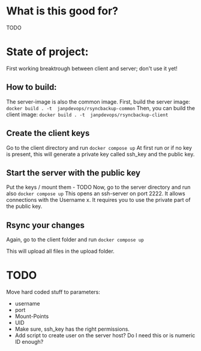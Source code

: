 # What is this good for?
TODO

# State of project:
First working breaktrough between client and server; don't use it yet!
## How to build:
The server-image is also the common image. First, build the server image:
 `docker build . -t  janpdevops/rsyncbackup-common`
 Then, you  can build the client image:
 `docker build . -t  janpdevops/rsyncbackup-client` 

## Create the client keys
Go to the client directory and run
`docker compose up`
At first run or if no key is present, this will generate a private key called ssh_key and the public key.

## Start the server with the public key
Put the keys / mount them - TODO
Now, go to the server directory and run also 
`docker compose up`
This opens an ssh-server on port 2222. It allows connections with the Username x. It requires you to use the private part of the public key.

## Rsync your changes
Again, go to the client folder and run
`docker compose up`

This will upload all files in the upload folder.

# TODO
Move hard coded stuff to parameters:
* username
* port
* Mount-Points
* UID
* Make sure, ssh_key has the right permissions.
* Add script to create user on the server host? Do I need this or is numeric ID enough?